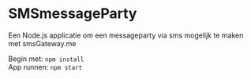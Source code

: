 # SMSmessageParty
Een Node.js applicatie om een messageparty via sms mogelijk te maken met smsGateway.me   

Begin met: `npm install`  
App runnen: `npm start`

